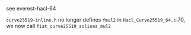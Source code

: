 see everest-hacl-64

`curve25519-inline.h` no longer defines `fmul2`
in `Hacl_Curve25519_64.c`:70, we now call `fiat_curve25519_solinas_mul2`
